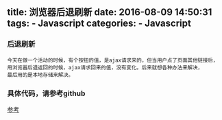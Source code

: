 title: 浏览器后退刷新
date: 2016-08-09 14:50:31
tags:
	- Javascript
categories:
	- Javascript
---
### 后退刷新
	今天在做一个活动的时候，有个按钮的值，是ajax请求来的，但当用户点了页面其他链接后，
	用浏览器后退返回的时候，ajax请求回来的值，没有变化。后来就想各种办法来解决，
	最后用的是本地存储来解决。


###	具体代码，请参考github
[参考](https://github.com/lizm1989/browser-back-to-refresh/edit/master/browser_back_to_refresh.html)
